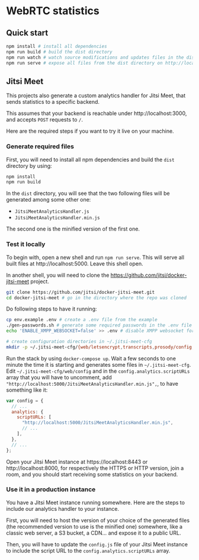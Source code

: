 # WebRTC statistics

## Quick start

```sh
npm install # install all dependencies
npm run build # build the dist directory
npm run watch # watch source modifications and updates files in the dist directory
npm run serve # expose all files from the dist directory on http://localhost:5000
```

## Jitsi Meet

This projects also generate a custom analytics handler for Jitsi Meet, that sends statistics to a specific backend.

This assumes that your backend is reachable under http://localhost:3000, and accepts `POST` requests to `/`.

Here are the required steps if you want to try it live on your machine.

### Generate required files

First, you will need to install all npm dependencies and build the `dist` directory by using:

```sh
npm install
npm run build
```

In the `dist` directory, you will see that the two following files will be generated among some other one:

- `JitsiMeetAnalyticsHandler.js`
- `JitsiMeetAnalyticsHandler.min.js`

The second one is the minified version of the first one.

### Test it locally

To begin with, open a new shell and run `npm run serve`.
This will serve all built files at http://localhost:5000.
Leave this shell open.

In another shell, you will need to clone the https://github.com/jitsi/docker-jitsi-meet project.

```sh
git clone https://github.com/jitsi/docker-jitsi-meet.git
cd docker-jitsi-meet # go in the directory where the repo was cloned
```

Do following steps to have it running:

```sh
cp env.example .env # create a .env file from the example
./gen-passwords.sh # generate some required passwords in the .env file
echo 'ENABLE_XMPP_WEBSOCKET=false' >> .env # disable XMPP websocket for now

# create configuration directories in ~/.jitsi-meet-cfg
mkdir -p ~/.jitsi-meet-cfg/{web/letsencrypt,transcripts,prosody/config,prosody/prosody-plugins-custom,jicofo,jvb,jigasi,jibri}
```

Run the stack by using `docker-compose up`.
Wait a few seconds to one minute the time it is starting and generates some files in `~/.jitsi-meet-cfg`.
Edit `~/.jitsi-meet-cfg/web/config` and in the `config.analytics.scriptURLs` array that you will have to uncomment, add `"http://localhost:5000/JitsiMeetAnalyticsHandler.min.js",`, to have something like it:

```js
var config = {
  // ...
  analytics: {
    scriptURLs: [
      "http://localhost:5000/JitsiMeetAnalyticsHandler.min.js",
      // ...
    ],
  },
  // ...
};
```

Open your Jitsi Meet instance at https://localhost:8443 or http://localhost:8000, for respectively the HTTPS or HTTP version, join a room, and you should start receiving some statistics on your backend.

### Use it in a production instance

You have a Jitsi Meet instance running somewhere.
Here are the steps to include our analytics handler to your instance.

First, you will need to host the version of your choice of the generated files (the recommended version to use is the minified one) somewhere, like a classic web server, a S3 bucket, a CDN… and expose it to a public URL.

Then, you will have to update the `config.js` file of your Jitsi Meet instance to include the script URL to the `config.analytics.scriptURLs` array.
